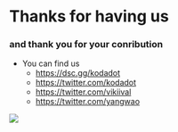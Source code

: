 # Thanks for having us

<div grid="~ cols-2 gap-2" m="t-2">
<div>

<h3>and thank you for your conribution</h3>

 
- You can find us  
  - https://dsc.gg/kodadot
  - https://twitter.com/kodadot
  - https://twitter.com/vikiival
  - https://twitter.com/yangwao

</div>
  <div>
    <img border="rounded" src="/anime-dance-2.gif">
  </div>
</div>